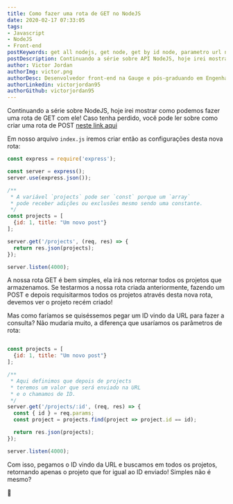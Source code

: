 ```yaml
---
title: Como fazer uma rota de GET no NodeJS
date: 2020-02-17 07:33:05
tags:
- Javascript
- NodeJS
- Front-end
postKeywords: get all nodejs, get node, get by id node, parametro url node, como acessar parametro url node, nodejs, front-end, javascript, api node tutorial
postDescription: Continuando a série sobre API NodeJS, hoje irei mostrar como podemos construir uma rota GET All projects e também como podemos fazer para retornar um projeto de um id específico
author: Victor Jordan
authorImg: victor.png
authorDesc: Desenvolvedor front-end na Gauge e pós-graduando em Engenharia de Software pela PUC-MG e formado em Banco de Dados pela Fatec, apaixonado por usabilidade, performance e UX!
authorLinkedin: victorjordan95
authorGithub: victorjordan95
---
```


Continuando a série sobre NodeJS, hoje irei mostrar como podemos fazer uma rota de GET com ele!
Caso tenha perdido, você pode ler sobre como criar uma rota de POST [neste link aqui](https://backefront.com.br/como-fazer-post-nodejs/)

Em nosso arquivo `index.js` iremos criar então as configurações desta nova rota:

<!-- more -->

```javascript
const express = require('express');

const server = express();
server.use(express.json());

/**
 * A variável `projects` pode ser `const` porque um `array`
 * pode receber adições ou exclusões mesmo sendo uma constante.
 */
const projects = [
  {id: 1, title: "Um novo post"}
];

server.get('/projects', (req, res) => {
  return res.json(projects);
});

server.listen(4000);
```

A nossa rota GET é bem simples, ela irá nos retornar todos os projetos que armazenamos.
Se testarmos a nossa rota criada anteriormente, fazendo um POST e depois requisitarmos todos os projetos através desta nova rota, devemos ver o projeto recém criado!

Mas como faríamos se quiséssemos pegar um ID vindo da URL para fazer a consulta? 
Não mudaria muito, a diferença que usaríamos os parâmetros de rota:

```javascript

const projects = [
  {id: 1, title: "Um novo post"}
];

/**
 * Aqui definimos que depois de projects
 * teremos um valor que será enviado na URL
 * e o chamamos de ID.
 */
server.get('/projects/:id', (req, res) => {
  const { id } = req.params;
  const project = projects.find(project => project.id == id);

  return res.json(projects);
});

server.listen(4000);
```

Com isso, pegamos o ID vindo da URL e buscamos em todos os projetos, retornando apenas o projeto que for igual ao ID enviado!
Simples não é mesmo?

🏡
